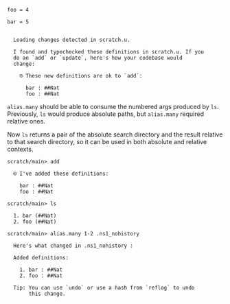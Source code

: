 ``` unison
foo = 4

bar = 5
```

``` ucm

  Loading changes detected in scratch.u.

  I found and typechecked these definitions in scratch.u. If you
  do an `add` or `update`, here's how your codebase would
  change:
  
    ⍟ These new definitions are ok to `add`:
    
      bar : ##Nat
      foo : ##Nat

```
`alias.many` should be able to consume the numbered args produced by `ls`. Previously, `ls` would produce absolute paths, but `alias.many` required relative ones.

Now `ls` returns a pair of the absolute search directory and the result relative to that search directory, so it can be used in both absolute and relative contexts.

``` ucm
scratch/main> add

  ⍟ I've added these definitions:
  
    bar : ##Nat
    foo : ##Nat

scratch/main> ls

  1. bar (##Nat)
  2. foo (##Nat)

scratch/main> alias.many 1-2 .ns1_nohistory

  Here's what changed in .ns1_nohistory :
  
  Added definitions:
  
    1. bar : ##Nat
    2. foo : ##Nat
  
  Tip: You can use `undo` or use a hash from `reflog` to undo
       this change.

```
